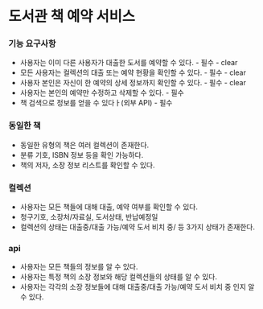 # 도서관 책 예약 서비스


### 기능 요구사항
- 사용자는 이미 다른 사용자가 대출한 도서를 예약할 수 있다. - 필수 - clear
- 모든 사용자는 컬렉션의 대출 또는 예약 현황을 확인할 수 있다. - 필수 - clear
- 사용자 본인은 자신이 한 예약의 상세 정보까지 확인할 수 있다. - 필수 - clear
- 사용자는 본인의 예약만 수정하고 삭제할 수 있다. - 필수 
- 책 검색으로 정보를 얻을 수 있다ㅏ(외부 API) - 필수

### 동일한 책
- 동일한 유형의 책은 여러 컬렉션이 존재한다.
- 분류 기호, ISBN 정보 등을 확인 가능하다.
- 책의 저자, 소장 정보 리스트를 확인할 수 있다.

### 컬렉션
- 사용자는 모든 책들에 대해 대출, 예약 여부를 확인할 수 있다.
- 청구기호,	소장처/자료실,	도서상태,	반납예정일
- 컬렉션의 상태는 대출중/대출 가능/예약 도서 비치 중/ 등 3가지 상태가 존재한다.

### api
- 사용자는 모든 책들의 정보를 알 수 있다.
- 사용자는 특정 책의 소장 정보와 해당 컬렉션들의 상태를 알 수 있다.
- 사용자는 각각의 소장 정보들에 대해 대출중/대출 가능/예약 도서 비치 중 인지 알 수 있다.

